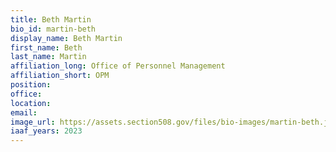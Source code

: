 ```yaml
---
title: Beth Martin
bio_id: martin-beth
display_name: Beth Martin
first_name: Beth
last_name: Martin
affiliation_long: Office of Personnel Management
affiliation_short: OPM
position: 
office: 
location: 
email: 
image_url: https://assets.section508.gov/files/bio-images/martin-beth.jpg
iaaf_years: 2023
---
```

